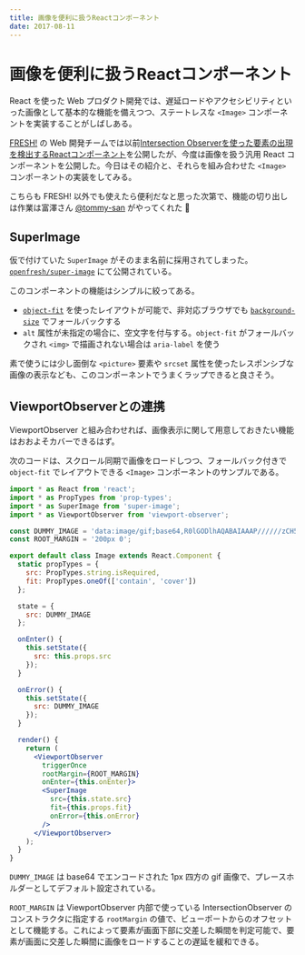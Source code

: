 ```yaml
---
title: 画像を便利に扱うReactコンポーネント
date: 2017-08-11
---
```


# 画像を便利に扱うReactコンポーネント

React を使った Web プロダクト開発では、遅延ロードやアクセシビリティといった画像として基本的な機能を備えつつ、ステートレスな `<Image>` コンポーネントを実装することがしばしある。

[FRESH!](https://freshlive.tv) の Web 開発チームでは以前[Intersection Observerを使った要素の出現を検出するReactコンポーネント](/posts/2017/openfresh-viewport-observer.html)を公開したが、今度は画像を扱う汎用 React コンポーネントを公開した。今日はその紹介と、それらを組み合わせた `<Image>` コンポーネントの実装をしてみる。

こちらも FRESH! 以外でも使えたら便利だなと思った次第で、機能の切り出しは作業は富澤さん [@tommy-san](https://github.com/tommy-san) がやってくれた 🙏

## SuperImage

仮で付けていた `SuperImage` がそのまま名前に採用されてしまった。[`openfresh/super-image`](https://github.com/openfresh/super-image) にて公開されている。

このコンポーネントの機能はシンプルに絞ってある。

- [`object-fit`](https://developer.mozilla.org/ja/docs/Web/CSS/object-fit) を使ったレイアウトが可能で、非対応ブラウザでも [`background-size`](https://developer.mozilla.org/ja/docs/Web/CSS/background-size) でフォールバックする
- `alt` 属性が未指定の場合に、空文字を付与する。`object-fit` がフォールバックされ `<img>` で描画されない場合は `aria-label` を使う

素で使うには少し面倒な `<picture>` 要素や `srcset` 属性を使ったレスポンシブな画像の表示なども、このコンポーネントでうまくラップできると良さそう。

## ViewportObserverとの連携

ViewportObserver と組み合わせれば、画像表示に関して用意しておきたい機能はおおよそカバーできるはず。

次のコードは、スクロール同期で画像をロードしつつ、フォールバック付きで `object-fit` でレイアウトできる `<Image>` コンポーネントのサンプルである。

```jsx
import * as React from 'react';
import * as PropTypes from 'prop-types';
import * as SuperImage from 'super-image';
import * as ViewportObserver from 'viewport-observer';

const DUMMY_IMAGE = 'data:image/gif;base64,R0lGODlhAQABAIAAAP//////zCH5BAEHAAAALAAAAAABAAEAAAICRAEAOw==';
const ROOT_MARGIN = '200px 0';

export default class Image extends React.Component {
  static propTypes = {
    src: PropTypes.string.isRequired,
    fit: PropTypes.oneOf(['contain', 'cover'])
  };

  state = {
    src: DUMMY_IMAGE
  };

  onEnter() {
    this.setState({
      src: this.props.src
    });
  }

  onError() {
    this.setState({
      src: DUMMY_IMAGE
    });
  }

  render() {
    return (
      <ViewportObserver
        triggerOnce
        rootMargin={ROOT_MARGIN}
        onEnter={this.onEnter}>
        <SuperImage
          src={this.state.src}
          fit={this.props.fit}
          onError={this.onError}
        />
      </ViewportObserver>
    );
  }
}
```

`DUMMY_IMAGE` は base64 でエンコードされた 1px 四方の gif 画像で、プレースホルダーとしてデフォルト設定されている。

`ROOT_MARGIN` は ViewportObserver 内部で使っている IntersectionObserver のコンストラクタに指定する `rootMargin` の値で、ビューポートからのオフセットとして機能する。これによって要素が画面下部に交差した瞬間を判定可能で、要素が画面に交差した瞬間に画像をロードすることの遅延を緩和できる。
